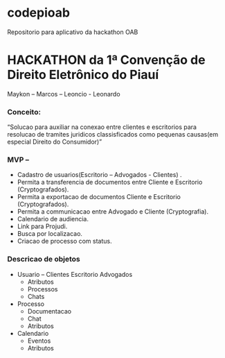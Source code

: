 # codepioab
Repositorio para aplicativo da hackathon OAB

# HACKATHON da 1ª Convenção de Direito Eletrônico do Piauí

Maykon – Marcos – Leoncio - Leonardo

### Conceito:
“Solucao para auxiliar na conexao entre clientes e escritorios para resolucao de tramites juridicos classisficados como pequenas causas(em especial Direito do Consumidor)”
	
### MVP –
* Cadastro de usuarios(Escritorio – Advogados - Clientes) .
* Permita a transferencia de documentos entre Cliente e Escritorio (Cryptografados).
* Permita a exportacao de documentos Cliente e Escritorio (Cryptografados).
* Permita a communicacao entre Advogado e Cliente (Cryptografia).
* Calendario de audiencia.
* Link para Projudi.
* Busca por localizacao.
* Criacao de processo com status.

### Descricao de objetos
* Usuario – Clientes Escritorio Advogados
	* Atributos
	* Processos
	* Chats
* Processo
	* Documentacao
	* Chat
	* Atributos
* Calendario
	* Eventos
	* Atributos
